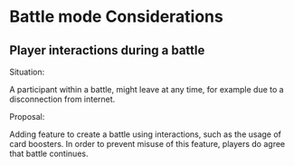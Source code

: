 # Battle mode Considerations

## Player interactions during a battle

Situation:

A participant within a battle, might leave at any time, for example due to a disconnection from internet.

Proposal:

Adding feature to create a battle using interactions, such as the usage of card boosters.
In order to prevent misuse of this feature, players do agree that battle continues.
